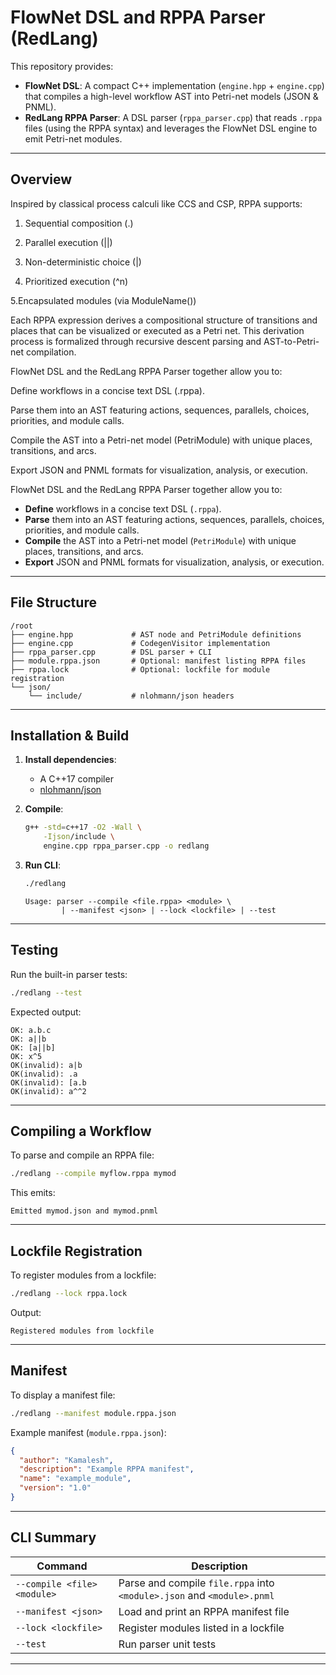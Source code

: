 # FlowNet DSL and RPPA Parser (RedLang)

This repository provides:

- **FlowNet DSL**: A compact C++ implementation (`engine.hpp` + `engine.cpp`) that compiles a high-level workflow AST into Petri-net models (JSON & PNML).
- **RedLang RPPA Parser**: A DSL parser (`rppa_parser.cpp`) that reads `.rppa` files (using the RPPA syntax) and leverages the FlowNet DSL engine to emit Petri-net modules.

---

## Overview
Inspired by classical process calculi like CCS and CSP, RPPA supports:

1. Sequential composition (.)

2. Parallel execution (||)

3. Non-deterministic choice (|)

4. Prioritized execution (^n)

5.Encapsulated modules (via ModuleName())

Each RPPA expression derives a compositional structure of transitions and places that can be visualized or executed as a Petri net. This derivation process is formalized through recursive descent parsing and AST-to-Petri-net compilation.

FlowNet DSL and the RedLang RPPA Parser together allow you to:

Define workflows in a concise text DSL (.rppa).

Parse them into an AST featuring actions, sequences, parallels, choices, priorities, and module calls.

Compile the AST into a Petri-net model (PetriModule) with unique places, transitions, and arcs.

Export JSON and PNML formats for visualization, analysis, or execution.

FlowNet DSL and the RedLang RPPA Parser together allow you to:

- **Define** workflows in a concise text DSL (`.rppa`).
- **Parse** them into an AST featuring actions, sequences, parallels, choices, priorities, and module calls.
- **Compile** the AST into a Petri-net model (`PetriModule`) with unique places, transitions, and arcs.
- **Export** JSON and PNML formats for visualization, analysis, or execution.

---

## File Structure

```text
/root
├── engine.hpp             # AST node and PetriModule definitions
├── engine.cpp             # CodegenVisitor implementation
├── rppa_parser.cpp        # DSL parser + CLI
├── module.rppa.json       # Optional: manifest listing RPPA files
├── rppa.lock              # Optional: lockfile for module registration
└── json/
    └── include/           # nlohmann/json headers
```

---

## Installation & Build

1. **Install dependencies**:
   - A C++17 compiler
   - [nlohmann/json](https://github.com/nlohmann/json)

2. **Compile**:

   ```bash
   g++ -std=c++17 -O2 -Wall \
       -Ijson/include \
       engine.cpp rppa_parser.cpp -o redlang
   ```

3. **Run CLI**:

   ```bash
   ./redlang
   ```

   ```text
   Usage: parser --compile <file.rppa> <module> \
           | --manifest <json> | --lock <lockfile> | --test
   ```

---

## Testing

Run the built-in parser tests:

```bash
./redlang --test
```

Expected output:

```text
OK: a.b.c
OK: a||b
OK: [a||b]
OK: x^5
OK(invalid): a|b
OK(invalid): .a
OK(invalid): [a.b
OK(invalid): a^^2
```

---

## Compiling a Workflow

To parse and compile an RPPA file:

```bash
./redlang --compile myflow.rppa mymod
```

This emits:

```text
Emitted mymod.json and mymod.pnml
```

---

## Lockfile Registration

To register modules from a lockfile:

```bash
./redlang --lock rppa.lock
```

Output:

```text
Registered modules from lockfile
```

---

## Manifest

To display a manifest file:

```bash
./redlang --manifest module.rppa.json
```

Example manifest (`module.rppa.json`):

```json
{
  "author": "Kamalesh",
  "description": "Example RPPA manifest",
  "name": "example_module",
  "version": "1.0"
}
```

---

## CLI Summary

| Command                              | Description                                                                      |
|--------------------------------------|----------------------------------------------------------------------------------|
| `--compile <file> <module>`         | Parse and compile `file.rppa` into `<module>.json` and `<module>.pnml`          |
| `--manifest <json>`                 | Load and print an RPPA manifest file                                             |
| `--lock <lockfile>`                 | Register modules listed in a lockfile                                            |
| `--test`                            | Run parser unit tests                                                            |

---

